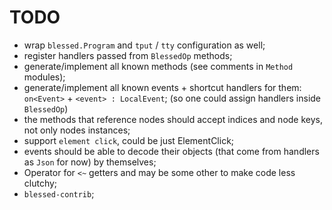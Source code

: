 # TODO

* wrap `blessed.Program` and `tput` / `tty` configuration as well;
* register handlers passed from `BlessedOp` methods;
* generate/implement all known methods (see comments in `Method` modules);
* generate/implement all known events + shortcut handlers for them: `on<Event>` + `<event> : LocalEvent`; (so one could assign handlers inside `BlessedOp`)
* the methods that reference nodes should accept indices and node keys, not only nodes instances;
* support `element click`, could be just ElementClick;
* events should be able to decode their objects (that come from handlers as `Json` for now) by themselves;
* Operator for `<~` getters and may be some other to make code less clutchy;
* `blessed-contrib`;